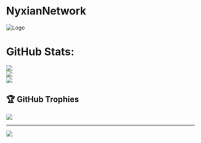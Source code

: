 
# NyxianNetwork 



![Logo](https://nyxiannetwork.web.id/uploader/img/nyx7f28a14bb53652b24e9c3eec91c782ca.jpg)





# GitHub Stats:
![](https://github-readme-stats.vercel.app/api?username=nyxiancode&theme=dark&hide_border=false&include_all_commits=true&count_private=true)<br/>
![](https://github-readme-streak-stats.herokuapp.com/?user=nyxiancode&theme=dark&hide_border=false)<br/>
![](https://github-readme-stats.vercel.app/api/top-langs/?username=nyxiancode&theme=dark&hide_border=false&include_all_commits=true&count_private=true&layout=compact)

## 🏆 GitHub Trophies
![](https://github-profile-trophy.vercel.app/?username=nyxiancode&theme=monokai&no-frame=false&no-bg=true&margin-w=4)

---
[![](https://visitcount.itsvg.in/api?id=nyxiancode&icon=2&color=12)](https://visitcount.itsvg.in)

<!-- Proudly created with GPRM ( https://gprm.itsvg.in ) -->
